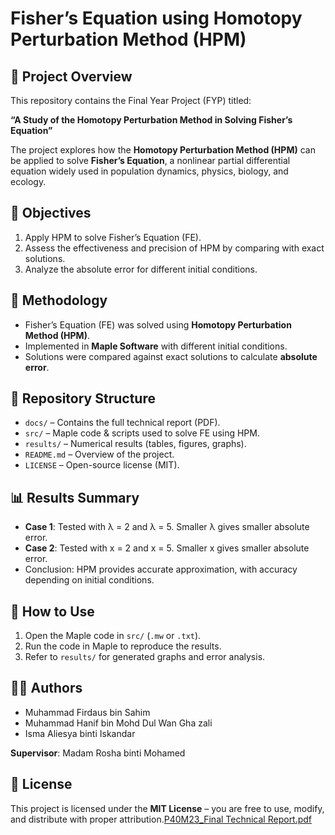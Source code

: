 # Fisher’s Equation using Homotopy Perturbation Method (HPM)

## 📖 Project Overview
This repository contains the Final Year Project (FYP) titled:

**“A Study of the Homotopy Perturbation Method in Solving Fisher’s Equation”**

The project explores how the **Homotopy Perturbation Method (HPM)** can be applied to solve **Fisher’s Equation**, a nonlinear partial differential equation widely used in population dynamics, physics, biology, and ecology.

## 🎯 Objectives
1. Apply HPM to solve Fisher’s Equation (FE).
2. Assess the effectiveness and precision of HPM by comparing with exact solutions.
3. Analyze the absolute error for different initial conditions.

## 🧮 Methodology
- Fisher’s Equation (FE) was solved using **Homotopy Perturbation Method (HPM)**.
- Implemented in **Maple Software** with different initial conditions.
- Solutions were compared against exact solutions to calculate **absolute error**.

## 📂 Repository Structure
- `docs/` – Contains the full technical report (PDF).
- `src/` – Maple code & scripts used to solve FE using HPM.
- `results/` – Numerical results (tables, figures, graphs).
- `README.md` – Overview of the project.
- `LICENSE` – Open-source license (MIT).

## 📊 Results Summary
- **Case 1**: Tested with λ = 2 and λ = 5. Smaller λ gives smaller absolute error.
- **Case 2**: Tested with x = 2 and x = 5. Smaller x gives smaller absolute error.
- Conclusion: HPM provides accurate approximation, with accuracy depending on initial conditions.

## 🚀 How to Use
1. Open the Maple code in `src/` (`.mw` or `.txt`).
2. Run the code in Maple to reproduce the results.
3. Refer to `results/` for generated graphs and error analysis.

## 👨‍💻 Authors
- Muhammad Firdaus bin Sahim  
- Muhammad Hanif bin Mohd Dul Wan Gha zali  
- Isma Aliesya binti Iskandar  

**Supervisor**: Madam Rosha binti Mohamed

## 📜 License
This project is licensed under the **MIT License** – you are free to use, modify, and distribute with proper attribution.[P40M23_Final Technical Report.pdf](https://github.com/user-attachments/files/22588247/P40M23_Final.Technical.Report.pdf)
